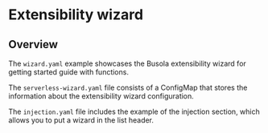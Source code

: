 # Extensibility wizard

## Overview

The `wizard.yaml` example showcases the Busola extensibility wizard for getting started guide with functions.

The `serverless-wizard.yaml` file consists of a ConfigMap that stores the information about the extensibility wizard configuration.

The `injection.yaml` file includes the example of the injection section, which allows you to put a wizard in the list header.
